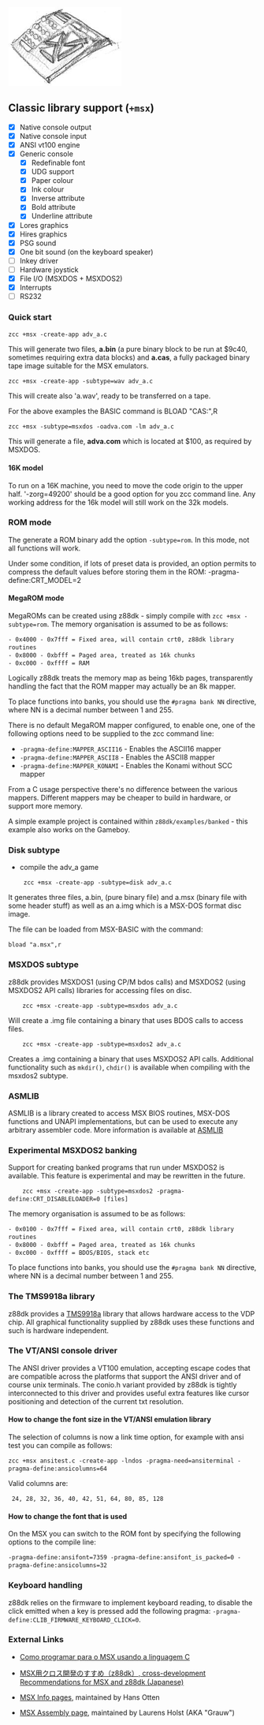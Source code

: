 
![](images/platform/msx.jpg)

## Classic library support (`+msx`)

* [x] Native console output
* [x] Native console input
* [x] ANSI vt100 engine
* [x] Generic console
    * [x] Redefinable font
    * [x] UDG support
    * [x] Paper colour
    * [x] Ink colour
    * [x] Inverse attribute
    * [x] Bold attribute
    * [x] Underline attribute
* [x] Lores graphics
* [x] Hires graphics
* [x] PSG sound
* [X] One bit sound  (on the keyboard speaker)
* [ ] Inkey driver
* [ ] Hardware joystick
* [x] File I/O (MSXDOS + MSXDOS2)
* [x] Interrupts
* [ ] RS232

### Quick start

    zcc +msx -create-app adv_a.c

This will generate two files, **a.bin** (a pure binary block to be run at $9c40, sometimes requiring extra data blocks) and **a.cas**, a fully packaged binary tape image suitable for the MSX emulators.

    zcc +msx -create-app -subtype=wav adv_a.c

This will create also 'a.wav', ready to be transferred on a tape.

For the above examples the BASIC command is  BLOAD "CAS:",R


    zcc +msx -subtype=msxdos -oadva.com -lm adv_a.c

This will generate a file, **adva.com** which is located at $100, as required by MSXDOS.

#### 16K model
To run on a 16K machine, you need to move the code origin to the upper half.
'-zorg=49200' should be a good option for you zcc command line.  Any working address for the 16k model will still work on the 32k models.

### ROM mode

The generate a ROM binary add the option `-subtype=rom`. In this mode, not all functions will work.

Under some condition, if lots of preset data is provided, an option permits to compress the default values before storing them in the ROM: -pragma-define:CRT_MODEL=2


#### MegaROM mode

MegaROMs can be created using z88dk - simply compile with `zcc +msx -subtype=rom`. The memory organisation is assumed to be as follows:

```
- 0x4000 - 0x7fff = Fixed area, will contain crt0, z88dk library routines
- 0x8000 - 0xbfff = Paged area, treated as 16k chunks
- 0xc000 - 0xffff = RAM
```

Logically z88dk treats the memory map as being 16kb pages, transparently handling the fact that the ROM mapper may actually be an 8k mapper.

To place functions into banks, you should use the `#pragma bank NN` directive, where NN is a decimal number between 1 and 255. 

There is no default MegaROM mapper configured, to enable one, one of the following options need to be supplied to the zcc command line:

- `-pragma-define:MAPPER_ASCII16` - Enables the ASCII16 mapper
- `-pragma-define:MAPPER_ASCII8` - Enables the ASCII8 mapper
- `-pragma-define:MAPPER_KONAMI` - Enables the Konami without SCC mapper

From a C usage perspective there's no difference between the various mappers. Different mappers may be cheaper to build in hardware, or support more memory.

A simple example project is contained within `z88dk/examples/banked` - this example also works on the Gameboy.

### Disk subtype

*  compile the adv_a game

        zcc +msx -create-app -subtype=disk adv_a.c

It generates three files, a.bin, (pure binary file) and a.msx (binary file with some header stuff) as well as an a.img which is a MSX-DOS format disc image.

The file can be loaded from MSX-BASIC with the command:

	bload "a.msx",r

### MSXDOS subtype

z88dk provides MSXDOS1 (using CP/M bdos calls) and MSXDOS2 (using MSXDOS2 API calls) libraries for accessing files on disc.

        zcc +msx -create-app -subtype=msxdos adv_a.c

Will create a .img file containing a binary that uses BDOS calls to access files.

        zcc +msx -create-app -subtype=msxdos2 adv_a.c

Creates a .img containing a binary that uses MSXDOS2 API calls. Additional functionality such as `mkdir()`, `chdir()` is available when compiling with the msxdos2 subtype.

### ASMLIB

ASMLIB is a library created to access MSX BIOS routines, MSX-DOS functions and UNAPI implementations, but can be used to execute any arbitrary assembler code. More information is available at [ASMLIB](ASMLIB)


### Experimental MSXDOS2 banking

Support for creating banked programs that run under MSXDOS2 is available. This feature is experimental and may be rewritten in the future. 

        zcc +msx -create-app -subtype=msxdos2 -pragma-define:CRT_DISABLELOADER=0 [files]

The memory organisation is assumed to be as follows:

```
- 0x0100 - 0x7fff = Fixed area, will contain crt0, z88dk library routines
- 0x8000 - 0xbfff = Paged area, treated as 16k chunks
- 0xc000 - 0xffff = BDOS/BIOS, stack etc
```

To place functions into banks, you should use the `#pragma bank NN` directive, where NN is a decimal number between 1 and 255. 


### The TMS9918a library

z88dk provides a [TMS9918a](Classic-TMS9918) library that allows hardware access to the VDP chip. All graphical functionality supplied by z88dk uses these functions and such is hardware independent.

### The VT/ANSI console driver

The ANSI driver provides a VT100 emulation, accepting escape codes that are compatible across the platforms that support the ANSI driver and of course unix terminals.
The conio.h variant provided by z88dk is tightly interconnected to this driver and provides useful extra features like cursor positioning and detection of the current txt resolution.

#### How to change the font size in the VT/ANSI emulation library

The selection of columns is now a link time option, for example with ansi test you can compile as follows:

    zcc +msx ansitest.c -create-app -lndos -pragma-need=ansiterminal -pragma-define:ansicolumns=64

Valid columns are:

     24, 28, 32, 36, 40, 42, 51, 64, 80, 85, 128

#### How to change the font that is used

On the MSX you can switch to the ROM font by specifying the following options to the compile line:

    -pragma-define:ansifont=7359 -pragma-define:ansifont_is_packed=0 -pragma-define:ansicolumns=32

### Keyboard handling

z88dk relies on the firmware to implement keyboard reading, to disable the click emitted when a key is pressed add the following pragma: `-pragma-define:CLIB_FIRMWARE_KEYBOARD_CLICK=0`.

### External Links



*  [Como programar para o MSX usando a linguagem C](http://fernando-aires.blogspot.it/2012/05/como-programar-para-o-msx-usando.html)

*  [MSX用クロス開発のすすめ（z88dk）, cross-development Recommendations for MSX and z88dk (Japanese)](http://juangotoh.hatenablog.com/entry/2015/10/29/231107)

*  [MSX Info pages](http://msx.hansotten.com/), maintained by Hans Otten

*  [MSX Assembly page](http://map.grauw.nl/), maintained by Laurens Holst (AKA "Grauw")
